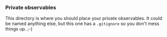 ### Private observables
This directory is where you should place your private observables. It could be named anything else, but this one has a `.gitignore` so you don't mess things up. ;-)
